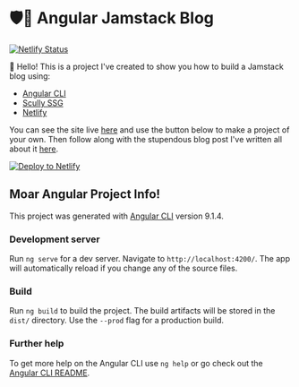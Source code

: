 # 🛡📝 Angular Jamstack Blog

[![Netlify Status](https://api.netlify.com/api/v1/badges/f9471669-9866-4388-87ef-8a9c99921ce8/deploy-status)](https://app.netlify.com/sites/angular-jamstack-blog/deploys)

👋 Hello! This is a project I've created to show you how to build a Jamstack blog using:

- [Angular CLI](https://cli.angular.io/)
- [Scully SSG](http://scullyio.com/)
- [Netlify](https://www.netlify.com/?utm_source=demo&utm_medium=angular-jamstack-blog-tzm&utm_campaign=devex)

You can see the site live [here](https://angular-jamstack-blog.netlify.app/) and use the button below to make a project of your own. Then follow along with the stupendous blog post I've written all about it [here](https://www.netlify.app/blog/2020/07/09/creating-an-angular-jamstack-blog/?utm_source=blog&utm_medium=angular-jamstack-blog-tzm&utm_campaign=devex).

[![Deploy to Netlify](https://www.netlify.com/img/deploy/button.svg)](https://app.netlify.com/start/deploy?repository=https://github.com/tzmanics/angular-jamstack-blog)

## Moar Angular Project Info!

This project was generated with [Angular CLI](https://github.com/angular/angular-cli) version 9.1.4.

### Development server

Run `ng serve` for a dev server. Navigate to `http://localhost:4200/`. The app will automatically reload if you change any of the source files.

### Build

Run `ng build` to build the project. The build artifacts will be stored in the `dist/` directory. Use the `--prod` flag for a production build.

### Further help

To get more help on the Angular CLI use `ng help` or go check out the [Angular CLI README](https://github.com/angular/angular-cli/blob/master/README.md).
